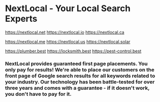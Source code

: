 # NextLocal - Your Local Search Experts

https://nextlocal.net https://nextlocal.io https://nextlocal.ca

https://nextlocal.me https://nextlocal.us https://nextlocal.solar

https://plumber.best https://locksmith.best https://pest-control.best

### NextLocal provides guaranteed first page placements. You only pay for results! We're able to place our customers on the front page of Google search results for all keywords related to your industry. Our technology has been battle-tested for over three years and comes with a guarantee - if it doesn't work, you don't have to pay for it.
